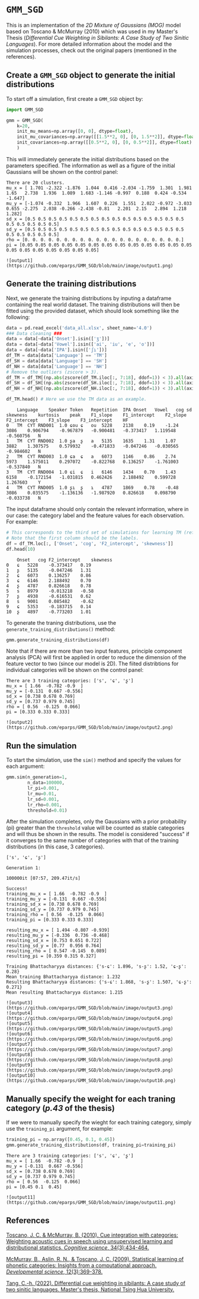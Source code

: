 # `GMM_SGD`
This is an implementation of the *2D Mixture of Gaussians (MOG)* model based on Toscano &amp; McMurray (2010) which was used in my Master's Thesis (*Differential Cue Weighting in Sibilants: A Case Study of Two Sinitic Languages*). For more detailed information about the model and the simulation processes, check out the original papers (mentioned in the references).

## Create a `GMM_SGD` object to generate the initial distributions
To start off a simulation, first create a `GMM_SGD` object by:

``` python
import GMM_SGD

gmm = GMM_SGD(
    k=20,
    init_mu_means=np.array([0, 0], dtype=float),
    init_mu_covariances=np.array([[1.5**2, 0], [0, 1.5**2]], dtype=float),
    init_covariances=np.array([[0.5**2, 0], [0, 0.5**2]], dtype=float)
    )
```

This will immediately generate the initial distributions based on the parameters specified. The information as well as a figure of the initial Gaussians will be shown on the control panel:

```
There are 20 clusters.
mu_x = [ 1.701 -2.322 -1.876  1.044  0.416 -2.034 -1.759  1.301  1.981  1.65   2.738  1.936  1.089  1.683 -1.146 -0.997  0.188  0.424 -0.534 -1.647]
mu_y = [-1.074 -0.332  1.966  1.607  0.226  1.551  2.022 -0.972 -3.033  0.655 -2.275  2.038 -0.266 -2.438 -0.81   2.201  2.15   2.894  1.218  1.282]
sd_x = [0.5 0.5 0.5 0.5 0.5 0.5 0.5 0.5 0.5 0.5 0.5 0.5 0.5 0.5 0.5 0.5 0.5 0.5 0.5 0.5]
sd_y = [0.5 0.5 0.5 0.5 0.5 0.5 0.5 0.5 0.5 0.5 0.5 0.5 0.5 0.5 0.5 0.5 0.5 0.5 0.5 0.5]
rho = [0. 0. 0. 0. 0. 0. 0. 0. 0. 0. 0. 0. 0. 0. 0. 0. 0. 0. 0. 0.]
pi = [0.05 0.05 0.05 0.05 0.05 0.05 0.05 0.05 0.05 0.05 0.05 0.05 0.05 0.05 0.05 0.05 0.05 0.05 0.05 0.05]

![output1](https://github.com/eparps/GMM_SGD/blob/main/image/output1.png)
```

## Generate the training distributions
Next, we generate the training distributions by inputing a dataframe containing the real world dataset. The training distributions will then be fitted using the provided dataset, which should look something like the following:

``` python
data = pd.read_excel('data_all.xlsx', sheet_name='4.0')
### Data cleaning ###
data = data[~data['Onset'].isin(['ʒ'])]
data = data[~data['Vowel'].isin(['ai', 'iu', 'e', 'o'])]
data = data[~data['IPA'].isin(['ʃɿ'])]
df_TM = data[data['Language'] == 'TM']
df_SH = data[data['Language'] == 'SH']
df_NH = data[data['Language'] == 'NH']
# Remove the outliers (zscore > 3).
df_TM = df_TM[(np.abs(zscore(df_TM.iloc[:, 7:18], ddof=1)) < 3).all(axis=1)]
df_SH = df_SH[(np.abs(zscore(df_SH.iloc[:, 7:18], ddof=1)) < 3).all(axis=1)]
df_NH = df_NH[(np.abs(zscore(df_NH.iloc[:, 7:18], ddof=1)) < 3).all(axis=1)]

df_TM.head() # Here we use the TM data as an example.
```

```
	Language	Speaker	Token	Repetition	IPA	Onset	Vowel	cog	sd	skewness	kurtosis	peak	F1_slope	F1_intercept	F2_slope	F2_intercept	F3_slope	F3_intercept	HF
0	TM	CYT	RND001	1.0	ɕou	ɕ	ou	5228	2138	0.19	-1.24	3086	0.906794	-0.967879	-0.900481	-0.373417	1.119548	-0.560756	N
1	TM	CYT	RND002	1.0	ʂa	ʂ	a	5135	1635	1.31	1.07	3882	1.307575	0.579932	-0.471833	-0.047246	-0.030565	-0.984602	N
2	TM	CYT	RND003	1.0	ɕa	ɕ	a	6073	1146	0.86	2.74	5973	1.575011	0.297072	-0.822768	0.136257	-1.761003	-0.537840	N
3	TM	CYT	RND004	1.0	ɕi	ɕ	i	6146	1434	0.70	1.43	6158	-0.172154	-1.031815	0.462426	2.188492	0.599728	1.267603	Y
4	TM	CYT	RND005	1.0	ʂɿ	ʂ	ɿ	4787	1869	0.78	-0.48	3086	0.035575	-1.136136	-1.987920	0.826618	0.098790	-0.033738	N
```

The input dataframe should only contain the relevant information, where in our case: the category label and the feature values for each observation. For example:

```python
# This corresponds to the third set of simulations for learning TM (refer to page 38 of the thesis).
# Note that the first column should be the labels.
df = df_TM.loc[:, ['Onset', 'cog', 'F2_intercept', 'skewness']]
df.head(10)
```

```
	Onset	cog	F2_intercept	skewness
0	ɕ	5228	-0.373417	0.19
1	ʂ	5135	-0.047246	1.31
2	ɕ	6073	0.136257	0.86
3	ɕ	6146	2.188492	0.70
4	ʂ	4787	0.826618	0.78
5	s	8979	-0.013218	-0.58
7	ʂ	4938	-0.616531	0.62
8	s	9001	0.085482	-0.62
9	ɕ	5353	-0.183715	0.14
10	ʂ	4897	-0.773203	1.01
```

To generate the traning distributions, use the `generate_training_distributions()` method:

```python
gmm.generate_training_distributions(df)
```

Note that if there are more than two input features, principle component analysis (PCA) will first be applied in order to reduce the dimension of the feature vector to two (since our model is 2D). The fiited distribtions for individual categories will be shown on the control panel:

```
There are 3 training categories: ['s', 'ɕ', 'ʂ']
mu_x = [ 1.66  -0.782 -0.9  ]
mu_y = [-0.131  0.667 -0.556]
sd_x = [0.738 0.678 0.769]
sd_y = [0.737 0.979 0.745]
rho = [ 0.56  -0.125  0.066]
pi = [0.333 0.333 0.333]

![output2](https://github.com/eparps/GMM_SGD/blob/main/image/output2.png)
```

## Run the simulation
To start the simulation, use the `sim()` method and specify the values for each argument:

``` python
gmm.sim(n_generation=1,
        n_data=100000,
        lr_pi=0.001,
        lr_mu=0.01,
        lr_sd=0.001,
        lr_rho=0.001,
        threshold=0.01)
```

After the simulation completes, only the Gaussians with a prior probability (pi) greater than the `threshold` value will be counted as stable categories and will thus be shown in the results. The model is considered "success" if it converges to the same number of categories with that of the training distributions (in this case, 3 categories).

```
['s', 'ɕ', 'ʂ']

Generation 1:

100000it [07:57, 209.47it/s]

Success!
training_mu_x = [ 1.66  -0.782 -0.9  ]
training_mu_y = [-0.131  0.667 -0.556]
training_sd_x = [0.738 0.678 0.769]
training_sd_y = [0.737 0.979 0.745]
training_rho = [ 0.56  -0.125  0.066]
training_pi = [0.333 0.333 0.333]

resulting_mu_x = [ 1.494 -0.807 -0.939]
resulting_mu_y = [-0.336  0.736 -0.468]
resulting_sd_x = [0.753 0.651 0.722]
resulting_sd_y = [0.77  0.956 0.764]
resulting_rho = [ 0.547 -0.145  0.089]
resulting_pi = [0.359 0.315 0.327]

Training Bhattacharyya distances: {'s-ɕ': 1.896, 's-ʂ': 1.52, 'ɕ-ʂ': 0.28}
Mean training Bhattacharyya distance: 1.232
Resulting Bhattacharyya distances: {'s-ɕ': 1.868, 's-ʂ': 1.507, 'ɕ-ʂ': 0.271}
Mean resulting Bhattacharyya distance: 1.215

![output3](https://github.com/eparps/GMM_SGD/blob/main/image/output3.png)
![output4](https://github.com/eparps/GMM_SGD/blob/main/image/output4.png)
![output5](https://github.com/eparps/GMM_SGD/blob/main/image/output5.png)
![output6](https://github.com/eparps/GMM_SGD/blob/main/image/output6.png)
![output7](https://github.com/eparps/GMM_SGD/blob/main/image/output7.png)
![output8](https://github.com/eparps/GMM_SGD/blob/main/image/output8.png)
![output9](https://github.com/eparps/GMM_SGD/blob/main/image/output9.png)
![output10](https://github.com/eparps/GMM_SGD/blob/main/image/output10.png)
```

## Manually specify the weight for each traning category (*p.43* of the thesis)
If we were to manually specify the wieght for each training category, simply use the `training_pi` argument, for example:

``` python
training_pi = np.array([0.45, 0.1, 0.45])
gmm.generate_training_distributions(df, training_pi=training_pi)
```

```
There are 3 training categories: ['s', 'ɕ', 'ʂ']
mu_x = [ 1.66  -0.782 -0.9  ]
mu_y = [-0.131  0.667 -0.556]
sd_x = [0.738 0.678 0.769]
sd_y = [0.737 0.979 0.745]
rho = [ 0.56  -0.125  0.066]
pi = [0.45 0.1  0.45]

![output11](https://github.com/eparps/GMM_SGD/blob/main/image/output11.png)
```

## References
[Toscano, J. C. & McMurray, B. (2010). Cue integration with categories: Weighting acoustic cues in speech using unsupervised learning and distributional statistics. *Cognitive science*, 34(3):434-464.](https://onlinelibrary.wiley.com/doi/pdfdirect/10.1111/j.1551-6709.2009.01077.x)

[McMurray, B., Aslin, R. N., & Toscano, J. C. (2009). Statistical learning of phonetic categories: Insights from a computational approach. *Developmental science*, 12(3):369-378.](https://onlinelibrary.wiley.com/doi/pdf/10.1111/j.1467-7687.2009.00822.x?casa_token=rJXx8rbnsdEAAAAA:vBgAm7kaLgaUXA_-Po1QPzt3cQRfeM9bo7z2pN3hJuBkTNFFg9H9J61MZoCfnwFkfbzGgjiIDLaYCULP)

[Tang, C.-h. (2022). Differential cue weighting in sibilants: A case study of two sinitic languages. Master's thesis, National Tsing Hua University.](https://etd.lib.nctu.edu.tw/cgi-bin/gs32/hugsweb.cgi?o=dnthucdr&s=id=%22G021070445010%22.&searchmode=basic)




